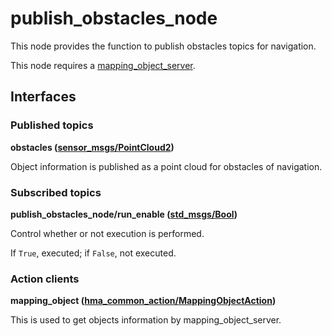# publish_obstacles_node
This node provides the function to publish obstacles topics for navigation.

This node requires a [mapping_object_server](mapping_object_server.md).

## Interfaces
### Published topics
**obstacles ([sensor_msgs/PointCloud2](https://docs.ros.org/en/api/sensor_msgs/html/msg/PointCloud2.html))**

Object information is published as a point cloud for obstacles of navigation.

### Subscribed topics
**publish_obstacles_node/run_enable ([std_msgs/Bool](http://docs.ros.org/en/api/std_msgs/html/msg/Bool.html))**

Control whether or not execution is performed.

If `True`, executed; if `False`, not executed.

### Action clients
**mapping_object ([hma_common_action/MappingObjectAction]())**

This is used to get objects information by mapping_object_server.

